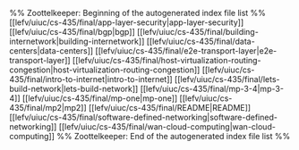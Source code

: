 %% Zoottelkeeper: Beginning of the autogenerated index file list  %%
 [[lefv/uiuc/cs-435/final/app-layer-security|app-layer-security]]
 [[lefv/uiuc/cs-435/final/bgp|bgp]]
 [[lefv/uiuc/cs-435/final/building-internetwork|building-internetwork]]
 [[lefv/uiuc/cs-435/final/data-centers|data-centers]]
 [[lefv/uiuc/cs-435/final/e2e-transport-layer|e2e-transport-layer]]
 [[lefv/uiuc/cs-435/final/host-virtualization-routing-congestion|host-virtualization-routing-congestion]]
 [[lefv/uiuc/cs-435/final/intro-to-internet|intro-to-internet]]
 [[lefv/uiuc/cs-435/final/lets-build-network|lets-build-network]]
 [[lefv/uiuc/cs-435/final/mp-3-4|mp-3-4]]
 [[lefv/uiuc/cs-435/final/mp-one|mp-one]]
 [[lefv/uiuc/cs-435/final/mp2|mp2]]
 [[lefv/uiuc/cs-435/final/README|README]]
 [[lefv/uiuc/cs-435/final/software-defined-networking|software-defined-networking]]
 [[lefv/uiuc/cs-435/final/wan-cloud-computing|wan-cloud-computing]]
%% Zoottelkeeper: End of the autogenerated index file list  %%

